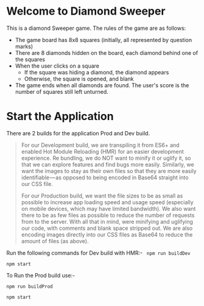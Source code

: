 # Welcome to Diamond Sweeper
 This is a diamond Sweeper game. The rules of the game are as follows:

-   The game board has 8x8 squares (initially, all represented by question marks)
-   There are 8 diamonds hidden on the board, each diamond behind one of the squares
-   When the user clicks on a square
    -   If the square was hiding a diamond, the diamond appears
    -   Otherwise, the square is opened, and blank
-   The game ends when all diamonds are found. The user's score is the number of squares still left unturned.



# Start the Application
There are 2 builds for the application Prod and Dev build.
>For our Development build, we are transpiling it from ES6+ and enabled Hot Module Reloading (HMR) for an easier development experience. Re bundling, we do NOT want to minify it or uglify it, so that we can explore features and find bugs more easily. Similarly, we want the images to stay as their own files so that they are more easily identifiable — as opposed to being encoded in Base64 straight into our CSS file.
>
>For our Production build, we want the file sizes to be as small as possible to increase app loading speed and usage speed (especially on mobile devices, which may have limited bandwidth). We also want there to be as few files as possible to reduce the number of requests from to the server. With all that in mind, were minifying and uglifying our code, with comments and blank space stripped out. We are also encoding images directly into our CSS files as Base64 to reduce the amount of files (as above).
>
Run the following commands for Dev build with HMR:-
` npm run buildDev`

`npm start`

To Run the Prod build use:-

`npm run buildProd`

`npm start`